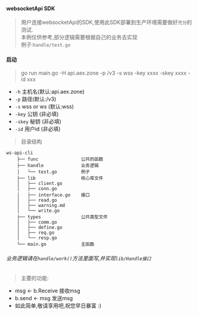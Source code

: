 #### websocketApi SDK

> 用户连接websocketApi的SDK,使用此SDK部署到生产环境需要做好`充分`的测试.  
> 本例仅供参考,部分逻辑需要根据自己的业务去实现  
> 例子:`handle/test.go`

#### 启动
> go run main.go -H api.aex.zone -p /v3 -s wss -key xxxx -skey xxxx -id xxx  
- `-h` 主机名(默认:api.aex.zone)  
- `-p` 路径(默认:/v3)  
- `-s` wss or ws (默认:wss)  
- `-key` 公钥 (非必填)
- `-skey` 秘钥 (非必填)
- `-id` 用户id (非必填)

> 目录结构
```
ws-api-cli
    ├── func                公共的函数
    ├── handle              业务逻辑
    │   └── test.go         例子
    ├── lib                 核心库文件
    │   ├── client.go
    │   ├── conn.go
    │   ├── interface.go    接口
    │   ├── read.go
    │   ├── warning.md
    │   └── write.go
    ├── types               公共类型文件
    │   ├── comm.go
    │   ├── define.go
    │   ├── req.go
    │   └── resp.go
    └── main.go             主函数

```

###### 业务逻辑请在`handle/work()`方法里面写,并实现`lib/Handle接口`

> 主要的功能:
- msg <- b.Receive 接收msg
- b.send <- msg 发送msg
- 如此简单,敬请享用吧,祝您早日暴富 :)
